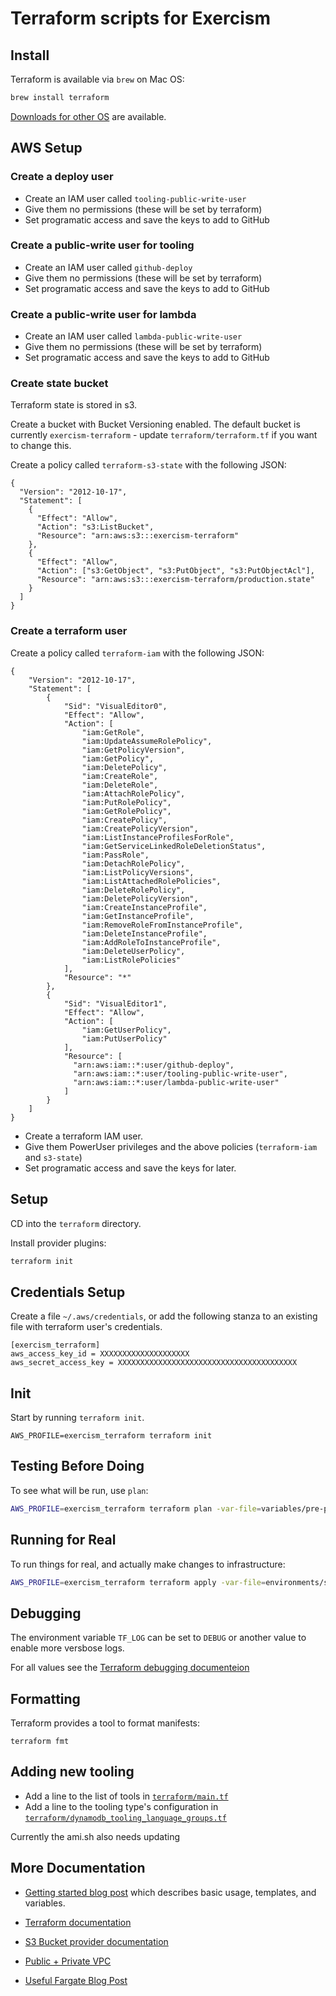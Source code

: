 # Terraform scripts for Exercism

## Install

Terraform is available via `brew` on Mac OS:

```bash
brew install terraform
```

[Downloads for other OS](https://www.terraform.io/downloads.html) are available.

## AWS Setup

### Create a deploy user

- Create an IAM user called `tooling-public-write-user`
- Give them no permissions (these will be set by terraform)
- Set programatic access and save the keys to add to GitHub

### Create a public-write user for tooling

- Create an IAM user called `github-deploy`
- Give them no permissions (these will be set by terraform)
- Set programatic access and save the keys to add to GitHub

### Create a public-write user for lambda

- Create an IAM user called `lambda-public-write-user`
- Give them no permissions (these will be set by terraform)
- Set programatic access and save the keys to add to GitHub

### Create state bucket

Terraform state is stored in s3.

Create a bucket with Bucket Versioning enabled.
The default bucket is currently `exercism-terraform` - update `terraform/terraform.tf` if you want to change this.

Create a policy called `terraform-s3-state` with the following JSON:
```
{
  "Version": "2012-10-17",
  "Statement": [
    {
      "Effect": "Allow",
      "Action": "s3:ListBucket",
      "Resource": "arn:aws:s3:::exercism-terraform"
    },
    {
      "Effect": "Allow",
      "Action": ["s3:GetObject", "s3:PutObject", "s3:PutObjectAcl"],
      "Resource": "arn:aws:s3:::exercism-terraform/production.state"
    }
  ]
}
```

### Create a terraform user

Create a policy called `terraform-iam` with the following JSON:
```
{
    "Version": "2012-10-17",
    "Statement": [
        {
            "Sid": "VisualEditor0",
            "Effect": "Allow",
            "Action": [
                "iam:GetRole",
                "iam:UpdateAssumeRolePolicy",
                "iam:GetPolicyVersion",
                "iam:GetPolicy",
                "iam:DeletePolicy",
                "iam:CreateRole",
                "iam:DeleteRole",
                "iam:AttachRolePolicy",
                "iam:PutRolePolicy",
                "iam:GetRolePolicy",
                "iam:CreatePolicy",
                "iam:CreatePolicyVersion",
                "iam:ListInstanceProfilesForRole",
                "iam:GetServiceLinkedRoleDeletionStatus",
                "iam:PassRole",
                "iam:DetachRolePolicy",
                "iam:ListPolicyVersions",
                "iam:ListAttachedRolePolicies",
                "iam:DeleteRolePolicy",
                "iam:DeletePolicyVersion",
                "iam:CreateInstanceProfile",
                "iam:GetInstanceProfile",
                "iam:RemoveRoleFromInstanceProfile",
                "iam:DeleteInstanceProfile",
                "iam:AddRoleToInstanceProfile",
                "iam:DeleteUserPolicy",
                "iam:ListRolePolicies"
            ],
            "Resource": "*"
        },
        {
            "Sid": "VisualEditor1",
            "Effect": "Allow",
            "Action": [
                "iam:GetUserPolicy",
                "iam:PutUserPolicy"
            ],
            "Resource": [ 
              "arn:aws:iam::*:user/github-deploy",
              "arn:aws:iam::*:user/tooling-public-write-user",
              "arn:aws:iam::*:user/lambda-public-write-user"
            ]
        }
    ]
}
```

- Create a terraform IAM user.
- Give them PowerUser privileges and the above policies (`terraform-iam` and `s3-state`)
- Set programatic access and save the keys for later.

## Setup

CD into the `terraform` directory.

Install provider plugins:

```bash
terraform init
```

## Credentials Setup

Create a file `~/.aws/credentials`, or add the following stanza to an existing file with terraform user's credentials.

```
[exercism_terraform]
aws_access_key_id = XXXXXXXXXXXXXXXXXXXX
aws_secret_access_key = XXXXXXXXXXXXXXXXXXXXXXXXXXXXXXXXXXXXXXXX
```

## Init

Start by running `terraform init`.

```
AWS_PROFILE=exercism_terraform terraform init
```

## Testing Before Doing

To see what will be run, use `plan`:

```bash
AWS_PROFILE=exercism_terraform terraform plan -var-file=variables/pre-production.tfvars
```

## Running for Real

To run things for real, and actually make changes to infrastructure:

```bash
AWS_PROFILE=exercism_terraform terraform apply -var-file=environments/staging.tfvars
```

## Debugging

The environment variable `TF_LOG` can be set to `DEBUG` or another value to enable more versbose logs.

For all values see the [Terraform debugging documenteion](https://www.terraform.io/docs/internals/debugging.html)

## Formatting

Terraform provides a tool to format manifests:

```
terraform fmt
```

## Adding new tooling

- Add a line to the list of tools in [`terraform/main.tf`](./terraform/main.tf)
- Add a line to the tooling type's configuration in [`terraform/dynamodb_tooling_language_groups.tf`](./terraform/dynamodb_tooling_language_groups.tf)

Currently the ami.sh also needs updating

## More Documentation

- [Getting started blog post](https://hackernoon.com/introduction-to-aws-with-terraform-7a8daf261dc0) which describes basic usage, templates, and variables.
- [Terraform documentation](https://www.terraform.io/docs/index.html)
- [S3 Bucket provider documentation](https://www.terraform.io/docs/providers/aws/r/s3_bucket.html)

- [Public + Private VPC](https://docs.aws.amazon.com/vpc/latest/userguide/VPC_Scenario2.html#VPC_Scenario2_Implementation)
- [Useful Fargate Blog Post](https://blog.oxalide.io/post/aws-fargate/)
